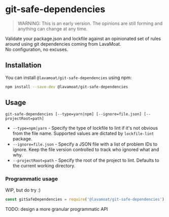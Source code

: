 # git-safe-dependencies

> WARNING: This is an early version. The opinions are still forming and anything can change at any time.

Validate your package.json and lockfile against an opinionated set of rules around using git dependencies coming from LavaMoat.  
No configuration, no excuses.

## Installation

You can install `@lavamoat/git-safe-dependencies` using npm:

```sh
npm install --save-dev @lavamoat/git-safe-dependencies
```

## Usage

```
git-safe-dependencies [--type=yarn|npm] [--ignore=file.json] [--projectRoot=path]
```

- `--type=npm|yarn` - Specify the type of lockfile to lint if it's not obvious from the file name. Supported values are dictated by `lockfile-lint` package.
- `--ignore=file.json` - Specify a JSON file with a list of problem IDs to ignore. Keep the file version controlled to track who ignored what and why.
- `--projectRoot=path` - Specify the root of the project to lint. Defaults to the current working directory.

### Programmatic usage

WIP, but do try :)

```js
const gitSafeDependencies = require('@lavamoat/git-safe-dependencies')
```

TODO: design a more granular programmatic API
